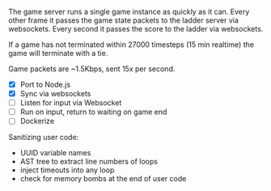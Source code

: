 The game server runs a single game instance as quickly as it can. Every other frame it passes the game state packets to the ladder server via websockets. Every second it passes the score to the ladder via websockets.

If a game has not terminated within 27000 timesteps (15 min realtime) the game will terminate with a tie.

Game packets are ~1.5Kbps, sent 15x per second.

- [x] Port to Node.js
- [x] Sync via websockets
- [ ] Listen for input via Websocket
- [ ] Run on input, return to waiting on game end
- [ ] Dockerize

Sanitizing user code:

- UUID variable names
- AST tree to extract line numbers of loops
- inject timeouts into any loop
- check for memory bombs at the end of user code